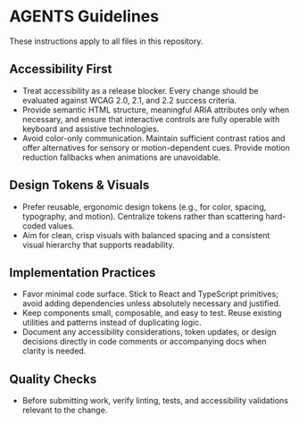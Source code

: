 # AGENTS Guidelines

These instructions apply to all files in this repository.

## Accessibility First
- Treat accessibility as a release blocker. Every change should be evaluated against WCAG 2.0, 2.1, and 2.2 success criteria.
- Provide semantic HTML structure, meaningful ARIA attributes only when necessary, and ensure that interactive controls are fully operable with keyboard and assistive technologies.
- Avoid color-only communication. Maintain sufficient contrast ratios and offer alternatives for sensory or motion-dependent cues. Provide motion reduction fallbacks when animations are unavoidable.

## Design Tokens & Visuals
- Prefer reusable, ergonomic design tokens (e.g., for color, spacing, typography, and motion). Centralize tokens rather than scattering hard-coded values.
- Aim for clean, crisp visuals with balanced spacing and a consistent visual hierarchy that supports readability.

## Implementation Practices
- Favor minimal code surface. Stick to React and TypeScript primitives; avoid adding dependencies unless absolutely necessary and justified.
- Keep components small, composable, and easy to test. Reuse existing utilities and patterns instead of duplicating logic.
- Document any accessibility considerations, token updates, or design decisions directly in code comments or accompanying docs when clarity is needed.

## Quality Checks
- Before submitting work, verify linting, tests, and accessibility validations relevant to the change.

